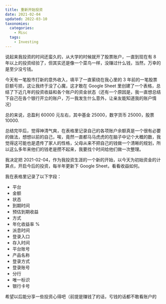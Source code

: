 ```yaml
---
title: 重新开始投资
date: 2021-02-04
updated: 2022-03-10
taxonomies:
  categories:
    - Misc
  tags:
    - Investing
---
```


说起来我投资的时间还蛮久的，从大学的时候就开了股票账户，一直到现在有 8 年以上的投资经验了，但其实还是像一个菜鸟一样，没赚过什么钱，当然，万幸的是至少没亏钱。

今天有一笔股市打新的意外收入，填平了一直萦绕在我心里的 3 年前的一笔股票巨额亏损，这让我终于没了心魔，这才敢在 Google Sheet 里创建了一个表格，总结了下近几年的投资收益和各个账户的资金状态（还有一个原因是，我一直想总结下自己在各个银行开立的账户，万一我发生什么意外，让亲友能知道我的账户情况）

<!-- more -->

总的来说，总盈利 60000 元左右，其中基金 25000，数字货币 25000，股票 10000.

总结完毕后，觉得神清气爽，在表格里记录自己的各项账户余额真是一个很有必要的做法，想想以前的自己，唉，竟然一直都马马虎虎的在脑子中记个大概的数，我觉得这可能也是遗传了家人的性格，父母从来不把自己的钱做一个清晰的规划，所以这么多年来他们的钱老是攒不起来，我要找个时间给他们做一次整理。

我决定把 2021-02-04，作为我投资生涯的一个新的开始，以今天为初始资金的计算点，开启今后的投资，每半年更新下 Google Sheet，看看收益如何。

我在表格里记录了以下字段：

- 平台
- 金额
- 状态
- 到期时间
- 预估到期收益
- 方式
- 年化收益率 %
- 派息时间
- 登录入口
- 存入时间
- 平台账号
- 产品名称
- 登录方式
- 登录账号
- 分行
- 唯一标识
- 银行卡号

希望以后能分享一些投资心得吧（前提是赚钱了的话，亏钱的话都不敢看账户的
